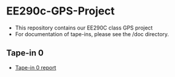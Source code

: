 # EE290c-GPS-Project
- This repository contains our EE290C class GPS project
- For documentation of tape-ins, please see the /doc directory.

## Tape-in 0
- [Tape-in 0 report](https://github.com/ucberkeley-ee290c/fa18-gps/tree/master/doc)
